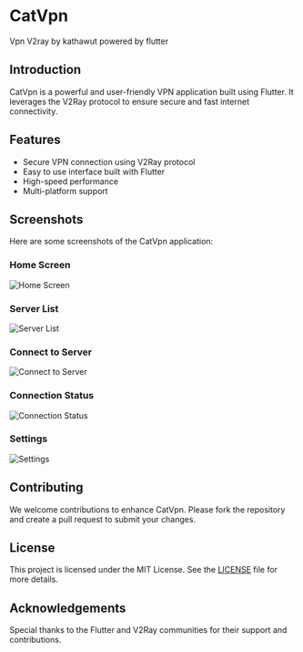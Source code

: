 # CatVpn
Vpn V2ray by kathawut powered by flutter

## Introduction
CatVpn is a powerful and user-friendly VPN application built using Flutter. It leverages the V2Ray protocol to ensure secure and fast internet connectivity.

## Features
- Secure VPN connection using V2Ray protocol
- Easy to use interface built with Flutter
- High-speed performance
- Multi-platform support

## Screenshots
Here are some screenshots of the CatVpn application:

### Home Screen
![Home Screen](https://via.placeholder.com/400x300.png?text=Home+Screen)

### Server List
![Server List](https://via.placeholder.com/400x300.png?text=Server+List)

### Connect to Server
![Connect to Server](https://via.placeholder.com/400x300.png?text=Connect+to+Server)

### Connection Status
![Connection Status](https://via.placeholder.com/400x300.png?text=Connection+Status)

### Settings
![Settings](https://via.placeholder.com/400x300.png?text=Settings)

## Contributing
We welcome contributions to enhance CatVpn. Please fork the repository and create a pull request to submit your changes.

## License
This project is licensed under the MIT License. See the [LICENSE](LICENSE) file for more details.

## Acknowledgements
Special thanks to the Flutter and V2Ray communities for their support and contributions.
